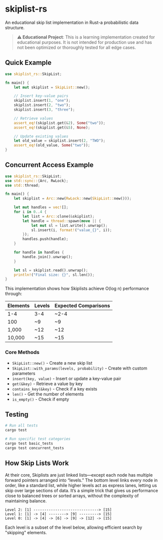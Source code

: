 # skiplist-rs

An educational skip list implementation in Rust-a probabilistic data structure.
> **⚠️ Educational Project**: This is a learning implementation created for educational purposes. It is not intended for production use and has not been optimized or thoroughly tested for all edge cases.

## Quick Example

```rust
use skiplist_rs::SkipList;

fn main() {
    let mut skiplist = SkipList::new();

    // Insert key-value pairs
    skiplist.insert(1, "one");
    skiplist.insert(2, "two");
    skiplist.insert(3, "three");

    // Retrieve values
    assert_eq!(skiplist.get(&2), Some("two"));
    assert_eq!(skiplist.get(&5), None);

    // Update existing values
    let old_value = skiplist.insert(2, "TWO");
    assert_eq!(old_value, Some("two"));
}
```

## Concurrent Access Example

```rust
use skiplist_rs::SkipList;
use std::sync::{Arc, RwLock};
use std::thread;

fn main() {
    let skiplist = Arc::new(RwLock::new(SkipList::new()));

    let mut handles = vec![];
    for i in 0..4 {
        let list = Arc::clone(&skiplist);
        let handle = thread::spawn(move || {
            let mut sl = list.write().unwrap();
            sl.insert(i, format!("value_{}", i));
        });
        handles.push(handle);
    }

    for handle in handles {
        handle.join().unwrap();
    }

    let sl = skiplist.read().unwrap();
    println!("Final size: {}", sl.len());
}
```

This implementation shows how Skiplists achieve O(log n) performance through:

| Elements | Levels | Expected Comparisons |
|----------|--------|---------------------|
| 1-4      | 3-4    | ~2-4               |
| 100      | ~9     | ~9                 |
| 1,000    | ~12    | ~12                |
| 10,000   | ~15    | ~15                |


### Core Methods

- `SkipList::new()` - Create a new skip list
- `SkipList::with_params(levels, probability)` - Create with custom parameters
- `insert(key, value)` - Insert or update a key-value pair
- `get(&key)` - Retrieve a value by key
- `contains_key(&key)` - Check if a key exists
- `len()` - Get the number of elements
- `is_empty()` - Check if empty

## Testing

```bash
# Run all tests
cargo test

# Run specific test categories
cargo test basic_tests
cargo test concurrent_tests

```

## How Skip Lists Work

At their core, Skiplists are just linked lists—except each node has multiple forward pointers arranged into “levels.” The bottom level links every node in order, like a standard list, while higher levels act as express lanes, letting us skip over large sections of data. It’s a simple trick that gives us performance close to balanced trees or sorted arrays, without the complexity of maintaining balance.

```
Level 2: [1] ------------------------------> [15]
Level 1: [1] -> [4] --------> [9] ---------> [15]
Level 0: [1] -> [4] -> [6] -> [9] -> [12] -> [15]
```

Each level is a subset of the level below, allowing efficient search by "skipping" elements.